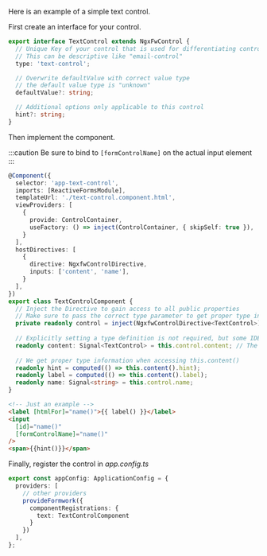 Here is an example of a simple text control.

First create an interface for your control.

```ts title="text-control.type.ts"
export interface TextControl extends NgxFwControl {
  // Unique Key of your control that is used for differentiating controls
  // This can be descriptive like "email-control"
  type: 'text-control';

  // Overwrite defaultValue with correct value type
  // the default value type is "unknown"
  defaultValue?: string;

  // Additional options only applicable to this control
  hint?: string;
}
```

Then implement the component.

:::caution
Be sure to bind to `[formControlName]` on the actual input element
:::


```ts title="text-control.component.ts" group="minimal"
@Component({
  selector: 'app-text-control',
  imports: [ReactiveFormsModule],
  templateUrl: './text-control.component.html',
  viewProviders: [
    {
      provide: ControlContainer,
      useFactory: () => inject(ControlContainer, { skipSelf: true }),
    }
  ],
  hostDirectives: [
    {
      directive: NgxfwControlDirective,
      inputs: ['content', 'name'],
    }
  ],
})
export class TextControlComponent {
  // Inject the Directive to gain access to all public properties
  // Make sure to pass the correct type parameter to get proper type information
  private readonly control = inject(NgxfwControlDirective<TextControl>);
  
  // Explicitly setting a type definition is not required, but some IDEs work better if they are present
  readonly content: Signal<TextControl> = this.control.content; // The configuration object of the control instance
  
  // We get proper type information when accessing this.content()
  readonly hint = computed(() => this.content().hint);
  readonly label = computed(() => this.content().label);
  readonly name: Signal<string> = this.control.name;
}
```

```html title="text-control.component.html" group="minimal"
<!-- Just an example -->
<label [htmlFor]="name()">{{ label() }}</label>
<input
  [id]="name()"
  [formControlName]="name()"
/>
<span>{{hint()}}</span>
```

Finally, register the control in _app.config.ts_

```ts title="app.config.ts"
export const appConfig: ApplicationConfig = {
  providers: [
    // other providers
    provideFormwork({
      componentRegistrations: {
        text: TextControlComponent
      }
    })
  ],
};
```
